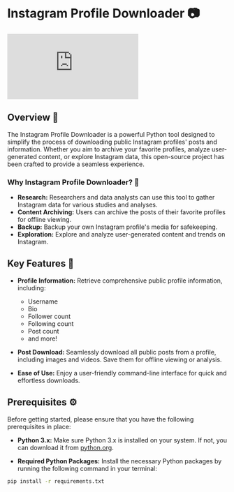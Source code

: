 # Instagram Profile Downloader 📷

![GitHub License](https://github.com/TalosTheMinoan/instagramchecker/blob/main/LICENSE.md)

## Overview 🚀

The Instagram Profile Downloader is a powerful Python tool designed to simplify the process of downloading public Instagram profiles' posts and information. Whether you aim to archive your favorite profiles, analyze user-generated content, or explore Instagram data, this open-source project has been crafted to provide a seamless experience.

### Why Instagram Profile Downloader? 🤔

- **Research:** Researchers and data analysts can use this tool to gather Instagram data for various studies and analyses.
- **Content Archiving:** Users can archive the posts of their favorite profiles for offline viewing.
- **Backup:** Backup your own Instagram profile's media for safekeeping.
- **Exploration:** Explore and analyze user-generated content and trends on Instagram.

## Key Features 🌟

- **Profile Information:** Retrieve comprehensive public profile information, including:
  - Username
  - Bio
  - Follower count
  - Following count
  - Post count
  - and more!

- **Post Download:** Seamlessly download all public posts from a profile, including images and videos. Save them for offline viewing or analysis.

- **Ease of Use:** Enjoy a user-friendly command-line interface for quick and effortless downloads.

## Prerequisites ⚙️

Before getting started, please ensure that you have the following prerequisites in place:

- **Python 3.x:** Make sure Python 3.x is installed on your system. If not, you can download it from [python.org](https://www.python.org/downloads/).

- **Required Python Packages:** Install the necessary Python packages by running the following command in your terminal:

```bash
pip install -r requirements.txt
